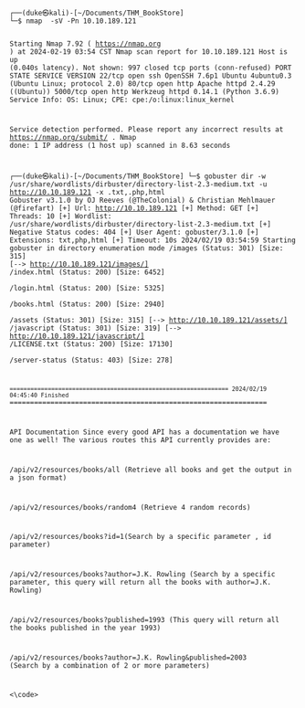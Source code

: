 
<code>
┌──(duke㉿kali)-[~/Documents/THM_BookStore]
└─$ nmap  -sV -Pn 10.10.189.121

Starting Nmap 7.92 ( https://nmap.org ) at 2024-02-19 03:54 CST
Nmap scan report for 10.10.189.121
Host is up (0.040s latency).
Not shown: 997 closed tcp ports (conn-refused)
PORT     STATE SERVICE VERSION
22/tcp   open  ssh     OpenSSH 7.6p1 Ubuntu 4ubuntu0.3 (Ubuntu Linux; protocol 2.0)
80/tcp   open  http    Apache httpd 2.4.29 ((Ubuntu))
5000/tcp open  http    Werkzeug httpd 0.14.1 (Python 3.6.9)
Service Info: OS: Linux; CPE: cpe:/o:linux:linux_kernel

Service detection performed. Please report any incorrect results at https://nmap.org/submit/ .
Nmap done: 1 IP address (1 host up) scanned in 8.63 seconds

┌──(duke㉿kali)-[~/Documents/THM_BookStore]
└─$ gobuster dir -w /usr/share/wordlists/dirbuster/directory-list-2.3-medium.txt -u http://10.10.189.121 -x .txt,.php,html
Gobuster v3.1.0
by OJ Reeves (@TheColonial) & Christian Mehlmauer (@firefart)
[+] Url:                     http://10.10.189.121
[+] Method:                  GET
[+] Threads:                 10
[+] Wordlist:                /usr/share/wordlists/dirbuster/directory-list-2.3-medium.txt
[+] Negative Status codes:   404
[+] User Agent:              gobuster/3.1.0
[+] Extensions:              txt,php,html
[+] Timeout:                 10s
2024/02/19 03:54:59 Starting gobuster in directory enumeration mode
/images               (Status: 301) [Size: 315] [--> http://10.10.189.121/images/]
/index.html           (Status: 200) [Size: 6452]                                  
/login.html           (Status: 200) [Size: 5325]                                  
/books.html           (Status: 200) [Size: 2940]                                  
/assets               (Status: 301) [Size: 315] [--> http://10.10.189.121/assets/]
/javascript           (Status: 301) [Size: 319] [--> http://10.10.189.121/javascript/]
/LICENSE.txt          (Status: 200) [Size: 17130]                                     
/server-status        (Status: 403) [Size: 278]                                       
                                                                                      
` ===============================================================
2024/02/19 04:45:40 Finished
` ===============================================================

API Documentation
Since every good API has a documentation we have one as well!
The various routes this API currently provides are:

/api/v2/resources/books/all (Retrieve all books and get the output in a json format)

/api/v2/resources/books/random4 (Retrieve 4 random records)

/api/v2/resources/books?id=1(Search by a specific parameter , id parameter)

/api/v2/resources/books?author=J.K. Rowling (Search by a specific parameter, this query will return all the books with author=J.K. Rowling)

/api/v2/resources/books?published=1993 (This query will return all the books published in the year 1993)

/api/v2/resources/books?author=J.K. Rowling&published=2003 (Search by a combination of 2 or more parameters)

<\code>
